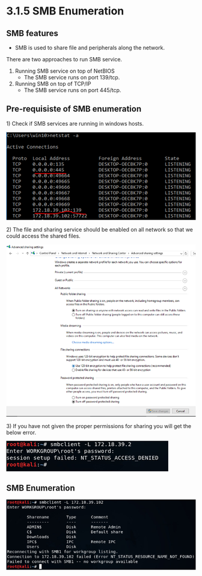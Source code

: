 # 3.1.5 SMB Enumeration

## SMB features

* SMB is used to share file and peripherals along the network.

There are two approaches to run SMB service.

1. Running SMB service on top of NetBIOS
   * The SMB service runs on port 139/tcp.
2. Running SMB on top of TCP/IP
   * The SMB service runs on port 445/tcp.

## Pre-requisiste of SMB enumeration

1\) Check if SMB services are running in windows hosts.

![](../../../.gitbook/assets/image-33.png)

2\) The file and sharing service should be enabled on all network so that we could access the shared  files.

![](../../../.gitbook/assets/image-16.png)

3\) If you have not given the proper permissions for sharing you will get the below error.

![](../../../.gitbook/assets/image-40.png)

## SMB Enumeration

![](../../../.gitbook/assets/image-74.png)

